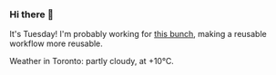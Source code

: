### Hi there :wave:

It's Tuesday! I'm probably working for [this bunch](https://github.com/kohofinancial), making a reusable workflow more reusable.

Weather in Toronto: partly cloudy, at +10°C.
